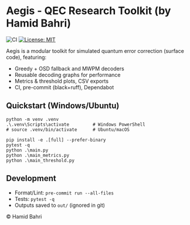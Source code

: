 ﻿# Aegis - QEC Research Toolkit (by Hamid Bahri)

![CI](https://github.com/hamidbahri92/Aegis/actions/workflows/ci.yml/badge.svg?branch=main)
[![License: MIT](https://img.shields.io/badge/License-MIT-green.svg)](LICENSE)

Aegis is a modular toolkit for simulated quantum error correction (surface code), featuring:
- Greedy + OSD fallback and MWPM decoders
- Reusable decoding graphs for performance
- Metrics & threshold plots, CSV exports
- CI, pre-commit (black+ruff), Dependabot

## Quickstart (Windows/Ubuntu)
    python -m venv .venv
    .\.venv\Scripts\activate         # Windows PowerShell
    # source .venv/bin/activate      # Ubuntu/macOS

    pip install -e .[full] --prefer-binary
    pytest -q
    python .\main.py
    python .\main_metrics.py
    python .\main_threshold.py

## Development
- Format/Lint: `pre-commit run --all-files`
- Tests: `pytest -q`
- Outputs saved to `out/` (ignored in git)

© Hamid Bahri


